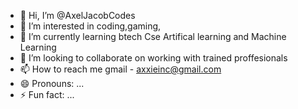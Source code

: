 - 👋 Hi, I’m @AxelJacobCodes
- 👀 I’m interested in coding,gaming,
- 🌱 I’m currently learning btech Cse Artifical learning and Machine Learning
- 💞️ I’m looking to collaborate on working with trained proffesionals
- 📫 How to reach me gmail - axxieinc@gmail.com
- 😄 Pronouns: ...
- ⚡ Fun fact: ...

<!---
AxelJacobCodes/AxelJacobCodes is a ✨ special ✨ repository because its `README.md` (this file) appears on your GitHub profile.
You can click the Preview link to take a look at your changes.
--->
